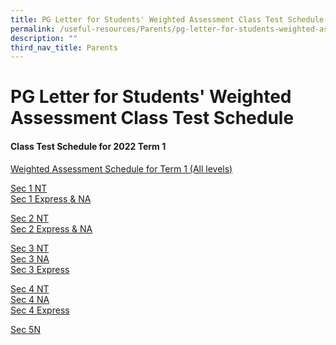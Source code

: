 ```yaml
---
title: PG Letter for Students' Weighted Assessment Class Test Schedule
permalink: /useful-resources/Parents/pg-letter-for-students-weighted-assessment-class-test-schedule/
description: ""
third_nav_title: Parents
---
```

# PG Letter for Students' Weighted Assessment Class Test Schedule
#### Class Test Schedule for 2022 Term 1

<a href="/files/Useful%20Resources/Parents/Student%20WA%20Class%20Test%20Schedule/Weighted%20Assessments%20Schedule%20and%20Format_2022%20Term%201.pdf" target="_blank">Weighted Assessment Schedule for Term 1 (All levels)</a>  

<a href="/files/Useful%20Resources/Parents/Student%20WA%20Class%20Test%20Schedule/BBSS22-013%20Weighted%20Assessments%20Schedule%202022%20Term%201_17%20Jan_1T.pdf" target="_blank">Sec 1 NT</a>  
<a href="/files/Useful%20Resources/Parents/Student%20WA%20Class%20Test%20Schedule/BBSS22-013%20Weighted%20Assessments%20Schedule%202022%20Term%201_17%20Jan_1E1N.pdf" target="_blank">Sec 1 Express & NA</a>  

<a href="/files/Useful%20Resources/Parents/Student%20WA%20Class%20Test%20Schedule/BBSS22-013%20Weighted%20Assessments%20Schedule%202022%20Term%201_17%20Jan_2T.pdf" target="_blank">Sec 2 NT</a>  
<a href="/files/Useful%20Resources/Parents/Student%20WA%20Class%20Test%20Schedule/BBSS22-013%20Weighted%20Assessments%20Schedule%202022%20Term%201_17%20Jan_2E2N.pdf" target="_blank">Sec 2 Express & NA</a>   

<a href="/files/Useful%20Resources/Parents/Student%20WA%20Class%20Test%20Schedule/BBSS22-013%20Weighted%20Assessments%20Schedule%202022%20Term%201_17%20Jan_3T.pdf" target="_blank">Sec 3 NT </a>  
<a href="/files/Useful%20Resources/Parents/Student%20WA%20Class%20Test%20Schedule/BBSS22-013%20Weighted%20Assessments%20Schedule%202022%20Term%201_17%20Jan_3N.pdf" target="_blank">Sec 3 NA</a>  
<a href="/files/Useful%20Resources/Parents/Student%20WA%20Class%20Test%20Schedule/BBSS22-013%20Weighted%20Assessments%20Schedule%202022%20Term%201_17%20Jan_3E.pdf" target="_blank">Sec 3 Express</a>

<a href="/files/Useful%20Resources/Parents/Student%20WA%20Class%20Test%20Schedule/BBSS22-013%20Class%20Tests%20Schedule%202022%20Term%201_17%20Jan_4T.pdf" target="_blank">Sec 4 NT</a>  
<a href="/files/Useful%20Resources/Parents/Student%20WA%20Class%20Test%20Schedule/BBSS22-013%20Class%20Tests%20Schedule%202022%20Term%201_17%20Jan_4N.pdf" target="_blank">Sec 4 NA</a>  
<a href="/files/Useful%20Resources/Parents/Student%20WA%20Class%20Test%20Schedule/BBSS22-013%20Class%20Test%20Schedule%202022%20Term%201_17%20Jan_4E.pdf" target="_blank">Sec 4 Express</a>


<a href="/files/Useful%20Resources/Parents/Student%20WA%20Class%20Test%20Schedule/BBSS22-013%20Class%20Tests%20Schedule%202022%20Term%201_17%20Jan_5N.pdf" target="_blank">Sec 5N</a>

  
